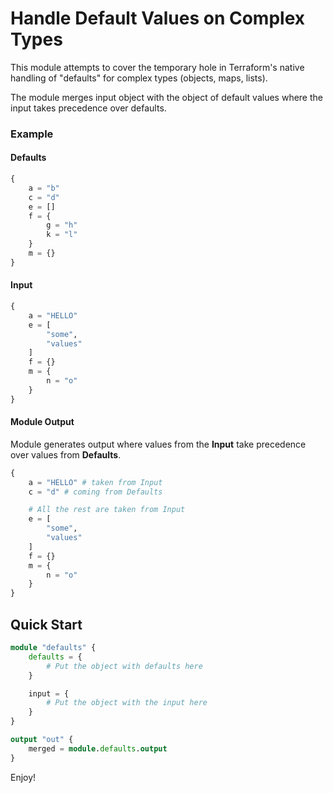# Handle Default Values on Complex Types

This module attempts to cover the temporary hole in Terraform's native handling of "defaults" for complex types (objects, maps, lists).

The module merges input object with the object of default values where the input takes precedence over defaults.

### Example

#### Defaults

```terraform
{
    a = "b"
    c = "d"
    e = []
    f = {
        g = "h"
        k = "l"
    }
    m = {}
}
```

#### Input

```terraform
{
    a = "HELLO"
    e = [
        "some",
        "values"
    ]
    f = {}
    m = {
        n = "o"
    }
}
```

#### Module Output

Module generates output where values from the **Input** take precedence over values from **Defaults**.

```terraform
{
    a = "HELLO" # taken from Input
    c = "d" # coming from Defaults

    # All the rest are taken from Input
    e = [ 
        "some",
        "values"
    ]
    f = {}
    m = {
        n = "o"
    }
}
```

## Quick Start

```terraform
module "defaults" {
    defaults = { 
        # Put the object with defaults here
    }

    input = {
        # Put the object with the input here
    }
}

output "out" {
    merged = module.defaults.output
}
```

Enjoy!
